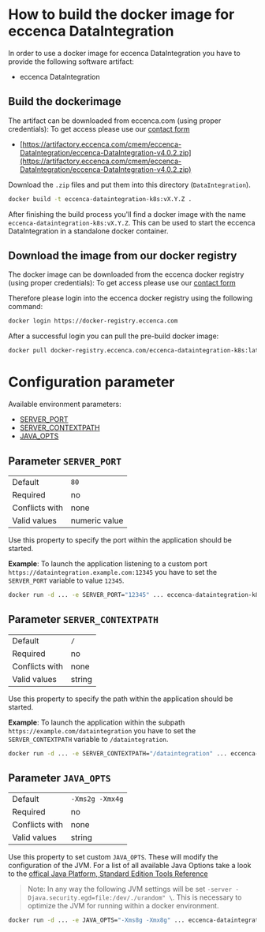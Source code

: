 # How to build the docker image for eccenca DataIntegration

In order to use a docker image for eccenca DataIntegration you have to provide the following software artifact:

- eccenca DataIntegration

## Build the dockerimage

The artifact can be downloaded from eccenca.com (using proper credentials):
To get access please use our [contact form](https://www.eccenca.com/en/company-contact.html)

- [https://artifactory.eccenca.com/cmem/eccenca-DataIntegration/eccenca-DataIntegration-v4.0.2.zip](https://artifactory.eccenca.com/cmem/eccenca-DataIntegration/eccenca-DataIntegration-v4.0.2.zip)

Download the `.zip` files and put them into this directory (`DataIntegration`).

```bash
docker build -t eccenca-dataintegration-k8s:vX.Y.Z .
```

After finishing the build process you'll find a docker image with the name `eccenca-dataintegration-k8s:vX.Y.Z`.
This can be used to start the eccenca DataIntegration in a standalone docker container.

## Download the image from our docker registry

The docker image can be downloaded from the eccenca docker registry (using proper credentials):
To get access please use our [contact form](https://www.eccenca.com/en/company-contact.html)

Therefore please login into the eccenca docker registry using the following command:

```bash
docker login https://docker-registry.eccenca.com
```

After a successful login you can pull the pre-build docker image:

```bash
docker pull docker-registry.eccenca.com/eccenca-dataintegration-k8s:latest
```

# Configuration parameter

Available environment parameters:

* [SERVER_PORT](#parameter-server_port)
* [SERVER_CONTEXTPATH](#parameter-server_contextpath)
* [JAVA_OPTS](#parameter-java_opts)

## **Parameter** `SERVER_PORT`

|                 |                                |
|-----------------|--------------------------------|
| Default         | `80`                           |
| Required        | no                             |
| Conflicts with  | none                           |
| Valid values    | numeric value                  |

Use this property to specify the port within the application should be started.

__Example__:
To launch the application listening to a custom port `https://dataintegration.example.com:12345` you have to set the `SERVER_PORT` variable to value `12345`.

```bash
docker run -d ... -e SERVER_PORT="12345" ... eccenca-dataintegration-k8s:vX.Y.Z
```

## **Parameter** `SERVER_CONTEXTPATH`

|                 |                                |
|-----------------|--------------------------------|
| Default         | `/`                            |
| Required        | no                             |
| Conflicts with  | none                           |
| Valid values    | string                         |

Use this property to specify the path within the application should be started.

__Example__:
To launch the application within the subpath `https://example.com/dataintegration` you have to set the `SERVER_CONTEXTPATH` variable to `/dataintegration`.

```bash
docker run -d ... -e SERVER_CONTEXTPATH="/dataintegration" ... eccenca-dataintegration-k8s:vX.Y.Z
```

## **Parameter** `JAVA_OPTS`

|                 |                                |
|-----------------|--------------------------------|
| Default         | `-Xms2g -Xmx4g`              |
| Required        | no                             |
| Conflicts with  | none                           |
| Valid values    | string                         |

Use this property to set custom `JAVA_OPTS`.
These will modify the configuration of the JVM.
For a list of all available Java Options take a look to the [offical Java Platform, Standard Edition Tools Reference](https://docs.oracle.com/javase/8/docs/technotes/tools/windows/java.html)

>Note: In any way the following JVM settings will be set `-server -Djava.security.egd=file:/dev/./urandom" \`.
This is necessary to optimize the JVM for running within a docker environment.

```bash
docker run -d ... -e JAVA_OPTS="-Xms8g -Xmx8g" ... eccenca-dataintegration-k8s:vX.Y.Z
```
